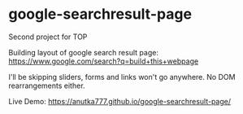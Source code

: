 # google-searchresult-page

Second project for TOP

Building layout of google search result page:
https://www.google.com/search?q=build+this+webpage

I'll be skipping sliders, forms and links won't go anywhere. No DOM rearrangements either.

Live Demo: https://anutka777.github.io/google-searchresult-page/